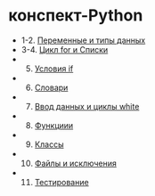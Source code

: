 # конспект-Python
* 1-2. [Переменные и типы данных](DEVOPS/WORKS/Python_works/1_2_Переменные_и_типы_данных/man.md)
* 3-4. [Цикл for и Списки](DEVOPS/WORKS/Python_works/3_4_fot_Списки/man.md)
* 5. [Условия if](DEVOPS/WORKS/Python_works/5_Команды_if/man.md)
* 6. [Словари](DEVOPS/WORKS/Python_works/6_Словари/man.md)
* 7. [Ввод данных и циклы white](DEVOPS/WORKS/Python_works/7_Ввод_данных_while/man.md)
* 8. [Функциии](DEVOPS/WORKS/Python_works/8_Функции/man.md)
* 9. [Классы](DEVOPS/WORKS/Python_works/9_Классы/man.md)
* 10. [Файлы и исключения](DEVOPS/WORKS/Python_works/10_Файлы_и_исключения/man.md)
* 11. [Тестирование](DEVOPS/WORKS/Python_works/11_Тестирование/man.md)